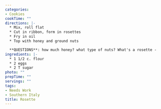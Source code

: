 ```yaml
---
categories:
- Cookies
cookTime: ""
directions: |-
  * Mix, roll flat
  * Cut in ribbon, form in rosettes
  * Fry in oil
  * Top with honey and ground nuts

  **QUESTIONS**: how much honey? what type of nuts? What's a rosette - a spiral? Do we have a pic?
ingredients: |-
  * 1 1/2 c. flour
  * 2 eggs
  * 2 T sugar
photo: ""
prepTime: ""
servings: ""
tags:
- Needs Work
- Southern Italy
title: Rosette
---
```

